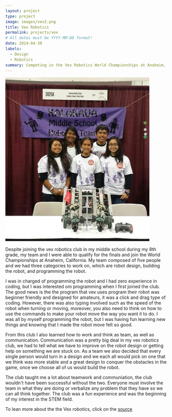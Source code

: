 ```yaml
---
layout: project
type: project
image: images/vex2.png
title: Vex Robotics
permalink: projects/vex
# All dates must be YYYY-MM-DD format!
date: 2014-04-30
labels:
  - Design
  - Robotics
summary: Competing in the Vex Robotics World Championships at Anaheim, California.
---
```


<img class="ui medium right floated rounded image" src="../images/robotics.jpg">

  Despite joining the vex robotics club in my middle school during my 8th grade, my team and I were able to qualify for the finals and join the World Championships at Anaheim, California. My team composed of five people and we had three categories to work on, which are robot design, building the robot, and programming the robot. 

  I was in charged of programming the robot and I had zero experience in coding, but I was interested om programming when I first joined the club. The good news is the the program that vex uses program their robot was beginner friendly and designed for amateurs, it was a click and drag type of coding. However, there was also typing involved such as the speed of the robot when turning or moving, moreover, you also need to think on how to use the commands to make your robot move the way you want it to do. I was all by myself programming the robot, but I was having fun learning new things and knowing that I made the robot move felt so good. 
  
  From this club I also learned how to work and think as team, as well as communication. Communication was a pretty big deal in my vex robotics club, we had to tell what we have to improve on the robot design or getting help on something we are stuck on. As a team we also decided that every single person would turn in a design and we each all would pick on one that we think was more stable and a great design to conquer the obstacles in the game, once we choose all of us would build the robot.
  
  The club taught me a lot about teamwork and communiation, the club wouldn't have been successful without the two. Everyone must involve the team in what they are doing or verbalize any problem that they have so we can all think together. The club was a fun experience and was the beginning of my interest in the STEM field.
  
To lean more about the the Vex robotics, click on the [source](https://www.vexrobotics.com/competition)

